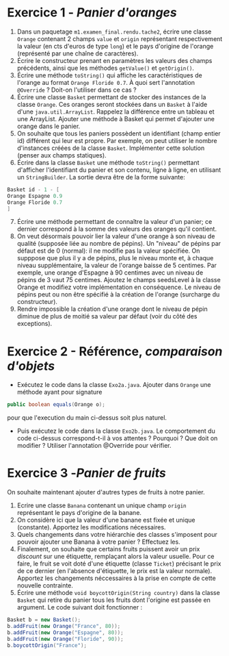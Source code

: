 # Exercice 1 - *Panier d'oranges*
1. Dans un paquetage `m1.examen_final.rendu.tache2`, écrire une classe `Orange` contenant 2 champs `value` et `origin` représentant respectivement la valeur (en cts d'euros de type `long`) et le pays d'origine de l'orange (représenté par une chaîne de caractères).
2. Écrire le constructeur prenant en paramètres les valeurs des champs précédents, ainsi que les méthodes `getValue()` et `getOrigin()`.
3. Écrire une méthode `toString()` qui affiche les caractéristiques de l'orange au format `Orange Floride 0.7`.
À quoi sert l'annotation `@Override` ? Doit-on l'utiliser dans ce cas ?
4. Écrire une classe `Basket` permettant de stocker des instances de la classe `Orange`. Ces oranges seront stockées dans un `Basket` à l'aide d'une `java.util.ArrayList`.
Rappelez la différence entre un tableau et une ArrayList. Ajouter une méthode à Basket qui permet d'ajouter une orange dans le panier.
5. On souhaite que tous les paniers possèdent un identifiant (champ entier id) différent qui leur est propre. Par exemple, on peut utiliser le nombre d'instances créées de la classe `Basket`. Implémenter cette solution (penser aux champs statiques).
6. Écrire dans la classe `Basket` une méthode `toString()` permettant d'afficher l'identifiant du panier et son contenu, ligne à ligne, en utilisant un `StringBuilder`. La sortie devra être de la forme suivante:
```Java
Basket id - 1 - [
Orange Espagne 0.9
Orange Floride 0.7
]
```
7. Écrire une méthode permettant de connaître la valeur d'un panier; ce dernier correspond à la somme des valeurs des oranges qu'il contient.
8. On veut désormais pouvoir lier la valeur d'une orange à son niveau de qualité (supposée liée au nombre de pépins). Un "niveau" de pépins par défaut est de 0 (normal): il ne modifie pas la valeur spécifiée. On supppose que plus il y a de pépins, plus le niveau monte et, à chaque niveau supplémentaire, la valeur de l'orange baisse de 5 centimes. Par exemple, une orange d'Espagne à 90 centimes avec un niveau de pépins de 3 vaut 75 centimes.
Ajoutez le champs seedsLevel à la classe Orange et modifiez votre implémentation en conséquence. Le niveau de pépins peut ou non être spécifié à la création de l'orange (surcharge du constructeur).
9. Rendre impossible la création d'une orange dont le niveau de pépin diminue de plus de moitié sa valeur par défaut (voir du côté des exceptions).

# Exercice 2 - Référence, *comparaison d'objets*
- Exécutez le code dans la classe `Exo2a.java`.
Ajouter dans `Orange` une méthode ayant pour signature
```Java
public boolean equals(Orange o);
```
pour que l'execution du main ci-dessus soit plus naturel.
- Puis exécutez le code dans la classe `Exo2b.java`.
Le comportement du code ci-dessus correspond-t-il à vos attentes ? Pourquoi ?
Que doit on modifier ?
Utiliser l'annotation @Override pour vérifier.

# Exercice 3 -*Panier de fruits*
On souhaite maintenant ajouter d'autres types de fruits à notre panier.
1. Ecrire une classe `Banana` contenant un unique champ `origin` représentant le pays d'origine de la banane.
2. On considère ici que la valeur d'une banane est fixée et unique (constante). Apportez les modifications nécessaires.
3. Quels changements dans votre hiérarchie des classes s'imposent pour pouvoir ajouter une Banana à votre panier ?
Effectuez les.
4. Finalement, on souhaite que certains fruits puissent avoir un prix *discount* sur une étiquette, remplaçant alors la valeur usuelle. Pour ce faire, le fruit se voit doté d'une étiquette (classe `Ticket`) précisant le prix de ce dernier (en l'absence d'étiquette, le prix est la valeur normale). Apportez les changements néccessaires à la prise en compte de cette nouvelle contrainte.
5. Écrire une méthode `void boycottOrigin(String country)` dans la classe `Basket` qui retire du panier tous les fruits dont l'origine est passée en argument.
Le code suivant doit fonctionner :
```Java
Basket b = new Basket();
b.addFruit(new Orange("France", 80));
b.addFruit(new Orange("Espagne", 80));
b.addFruit(new Orange("Floride", 90));
b.boycottOrigin("France"); 
```